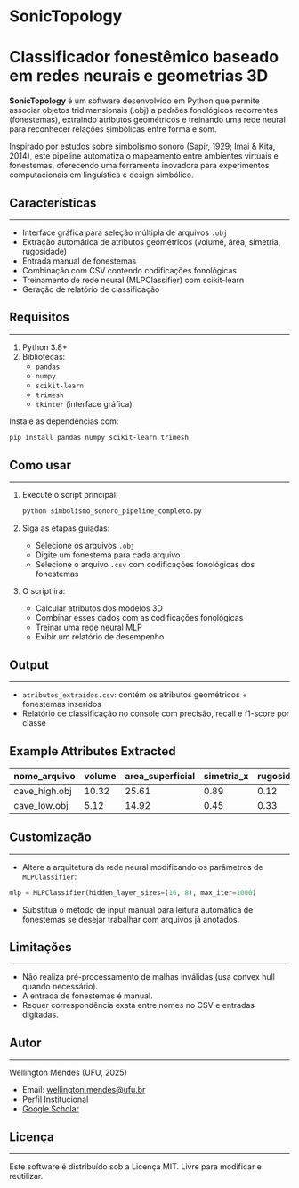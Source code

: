 # SonicTopology
Classificador fonestêmico baseado em redes neurais e geometrias 3D
=================================================

**SonicTopology** é um software desenvolvido em Python que permite associar objetos tridimensionais (.obj) a padrões fonológicos recorrentes (fonestemas), extraindo atributos geométricos e treinando uma rede neural para reconhecer relações simbólicas entre forma e som.

Inspirado por estudos sobre simbolismo sonoro (Sapir, 1929; Imai & Kita, 2014), este pipeline automatiza o mapeamento entre ambientes virtuais e fonestemas, oferecendo uma ferramenta inovadora para experimentos computacionais em linguística e design simbólico.

## Características
---------
- Interface gráfica para seleção múltipla de arquivos `.obj`
- Extração automática de atributos geométricos (volume, área, simetria, rugosidade)
- Entrada manual de fonestemas
- Combinação com CSV contendo codificações fonológicas
- Treinamento de rede neural (MLPClassifier) com scikit-learn
- Geração de relatório de classificação

## Requisitos
--------------
1. Python 3.8+
2. Bibliotecas:
   - `pandas`
   - `numpy`
   - `scikit-learn`
   - `trimesh`
   - `tkinter` (interface gráfica)

Instale as dependências com:

```bash
pip install pandas numpy scikit-learn trimesh
```

## Como usar
------------
1. Execute o script principal:
   ```bash
   python simbolismo_sonoro_pipeline_completo.py
   ```

2. Siga as etapas guiadas:
   - Selecione os arquivos `.obj`
   - Digite um fonestema para cada arquivo
   - Selecione o arquivo `.csv` com codificações fonológicas dos fonestemas

3. O script irá:
   - Calcular atributos dos modelos 3D
   - Combinar esses dados com as codificações fonológicas
   - Treinar uma rede neural MLP
   - Exibir um relatório de desempenho

## Output
--------
- `atributos_extraidos.csv`: contém os atributos geométricos + fonestemas inseridos
- Relatório de classificação no console com precisão, recall e f1-score por classe

## Example Attributes Extracted
| nome_arquivo       | volume | area_superficial | simetria_x | rugosidade | fonestema |
|--------------------|--------|------------------|------------|------------|-----------|
| cave_high.obj      | 10.32  | 25.61            | 0.89       | 0.12       | sl-       |
| cave_low.obj       | 5.12   | 14.92            | 0.45       | 0.33       | gl-       |

## Customização
---------------
- Altere a arquitetura da rede neural modificando os parâmetros de `MLPClassifier`:
```python
mlp = MLPClassifier(hidden_layer_sizes=(16, 8), max_iter=1000)
```
- Substitua o método de input manual para leitura automática de fonestemas se desejar trabalhar com arquivos já anotados.

## Limitações
-------------------
- Não realiza pré-processamento de malhas inválidas (usa convex hull quando necessário).
- A entrada de fonestemas é manual.
- Requer correspondência exata entre nomes no CSV e entradas digitadas.

## Autor
-------
Wellington Mendes (UFU, 2025)  
   - Email: wellington.mendes@ufu.br  
   - [Perfil Institucional](http://www.portal.ileel.ufu.br/pessoas/docentes/wellington-araujo-mendes-junior)  
   - [Google Scholar](https://scholar.google.com/citations?user=eI4709wAAAAJ&hl=pt-BR)

## Licença
-------
Este software é distribuído sob a Licença MIT. Livre para modificar e reutilizar.
